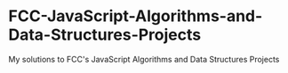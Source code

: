 # FCC-JavaScript-Algorithms-and-Data-Structures-Projects
My solutions to FCC's JavaScript Algorithms and Data Structures Projects
